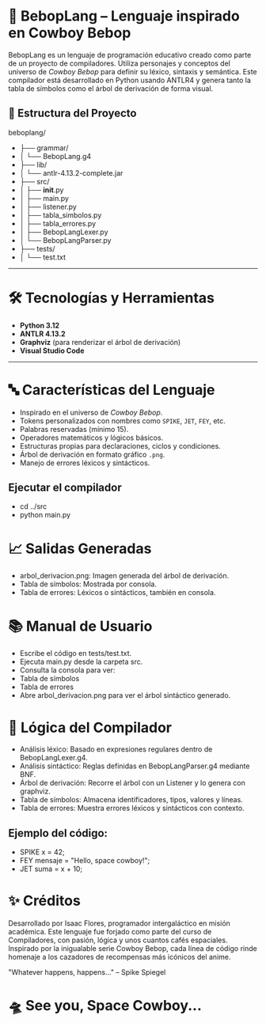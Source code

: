 
# 🚀 BebopLang – Lenguaje inspirado en Cowboy Bebop

BebopLang es un lenguaje de programación educativo creado como parte de un proyecto de compiladores. Utiliza personajes y conceptos del universo de *Cowboy Bebop* para definir su léxico, sintaxis y semántica. Este compilador está desarrollado en Python usando ANTLR4 y genera tanto la tabla de símbolos como el árbol de derivación de forma visual.


## 📁 Estructura del Proyecto

beboplang/
- ├── grammar/
- │   └── BebopLang.g4
- ├── lib/
- │   └── antlr-4.13.2-complete.jar
- ├── src/
- │   ├── __init__.py
- │   ├── main.py
- │   ├── listener.py
- │   ├── tabla_simbolos.py
- │   ├── tabla_errores.py
- │   ├── BebopLangLexer.py
- │   └── BebopLangParser.py
- ├── tests/
- │   └── test.txt

---

# 🛠 Tecnologías y Herramientas

- **Python 3.12**
- **ANTLR 4.13.2**
- **Graphviz** (para renderizar el árbol de derivación)
- **Visual Studio Code**

---

# 🔤 Características del Lenguaje

- Inspirado en el universo de *Cowboy Bebop*.
- Tokens personalizados con nombres como `SPIKE`, `JET`, `FEY`, etc.
- Palabras reservadas (mínimo 15).
- Operadores matemáticos y lógicos básicos.
- Estructuras propias para declaraciones, ciclos y condiciones.
- Árbol de derivación en formato gráfico `.png`.
- Manejo de errores léxicos y sintácticos.
  
## **Ejecutar el compilador**
- cd ../src
- python main.py

# 📈 Salidas Generadas
- arbol_derivacion.png: Imagen generada del árbol de derivación.
- Tabla de símbolos: Mostrada por consola.
- Tabla de errores: Léxicos o sintácticos, también en consola.

# 📚 Manual de Usuario
- Escribe el código en tests/test.txt.
- Ejecuta main.py desde la carpeta src.
- Consulta la consola para ver:
- Tabla de símbolos
- Tabla de errores
- Abre arbol_derivacion.png para ver el árbol sintáctico generado.

# 🧠 Lógica del Compilador
- Análisis léxico: Basado en expresiones regulares dentro de BebopLangLexer.g4.
- Análisis sintáctico: Reglas definidas en BebopLangParser.g4 mediante BNF.
- Árbol de derivación: Recorre el árbol con un Listener y lo genera con graphviz.
- Tabla de símbolos: Almacena identificadores, tipos, valores y líneas.
- Tabla de errores: Muestra errores léxicos y sintácticos con contexto.

## Ejemplo del código:
- SPIKE x = 42;
- FEY mensaje = "Hello, space cowboy!";
- JET suma = x + 10;

# ✨ Créditos
Desarrollado por Isaac Flores, programador intergaláctico en misión académica.
Este lenguaje fue forjado como parte del curso de Compiladores, con pasión, lógica y unos cuantos cafés espaciales.
Inspirado por la inigualable serie Cowboy Bebop, cada línea de código rinde homenaje a los cazadores de recompensas más icónicos del anime.

"Whatever happens, happens..." – Spike Spiegel

# 🛸 See you, Space Cowboy...
